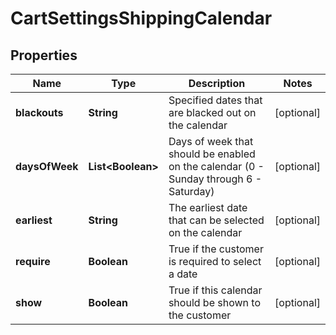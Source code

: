 
# CartSettingsShippingCalendar

## Properties
Name | Type | Description | Notes
------------ | ------------- | ------------- | -------------
**blackouts** | **String** | Specified dates that are blacked out on the calendar |  [optional]
**daysOfWeek** | **List&lt;Boolean&gt;** | Days of week that should be enabled on the calendar (0 - Sunday through 6 - Saturday) |  [optional]
**earliest** | **String** | The earliest date that can be selected on the calendar |  [optional]
**require** | **Boolean** | True if the customer is required to select a date |  [optional]
**show** | **Boolean** | True if this calendar should be shown to the customer |  [optional]



